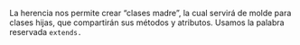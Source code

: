 La herencia nos permite crear “clases madre”, la cual servirá de molde para clases hijas, que compartirán sus métodos y atributos.
Usamos la palabra reservada ```extends.```